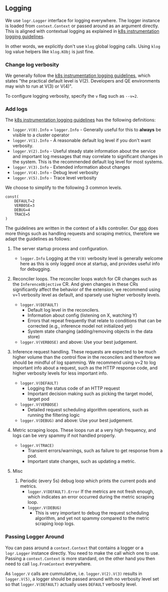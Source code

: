 <!-- Dev guide -->

## Logging

We use `logr.Logger` interface for logging everywhere.
The logger instance is loaded from `context.Context` or passed around as an argument directly.
This is aligned with contextual logging as explained in [k8s instrumentation logging guidelines](https://github.com/kubernetes/community/blob/master/contributors/devel/sig-instrumentation/logging.md).

In other words, we explicitly don't use `klog` global logging calls.
Using `klog` log value helpers like `klog.KObj` is just fine.

### Change log verbosity

We generally follow the [k8s instrumentation logging guidelines](https://github.com/kubernetes/community/blob/master/contributors/devel/sig-instrumentation/logging.md), which states "the practical default level is V(2). Developers and QE environments may wish to run at V(3) or V(4)".

To configure logging verbosity, specify the `v` flag such as `--v=2`.

### Add logs

The [k8s instrumentation logging guidelines](https://github.com/kubernetes/community/blob/master/contributors/devel/sig-instrumentation/logging.md) has the following definitions:

- `logger.V(0).Info` = `logger.Info` - Generally useful for this to **always** be visible to a cluster operator
- `logger.V(1).Info` - A reasonable default log level if you don't want verbosity.
- `logger.V(2).Info` - Useful steady state information about the service and important log messages that may correlate to significant changes in the system. This is the recommended default log level for most systems.
- `logger.V(3).Info` - Extended information about changes
- `logger.V(4).Info` - Debug level verbosity
- `logger.V(5).Info` - Trace level verbosity

We choose to simplify to the following 3 common levels.

```
const(
    DEFAULT=2
    VERBOSE=3
    DEBUG=4
    TRACE=5
)
```

The guidelines are written in the context of a k8s controller. Our [epp](../pkg/epp/) does more things such as handling requests and scraping metrics, therefore we adapt the guidelines as follows:

1. The server startup process and configuration.

   - `logger.Info` Logging at the `V(0)` verbosity level is generally welcome here as this is only logged once at startup, and provides useful info for debugging.

2. Reconciler loops. The reconciler loops watch for CR changes such as the `InferenceObjective` CR. And given changes in these CRs significantly affect the behavior of the extension, we recommend using v=1 verbosity level as default, and sparsely use higher verbosity levels.

   - `logger.V(DEFAULT)`
     - Default log level in the reconcilers.
     - Information about config (listening on X, watching Y)
     - Errors that repeat frequently that relate to conditions that can be corrected (e.g., inference model not initialized yet)
     - System state changing (adding/removing objects in the data store)
   - `logger.V(VERBOSE)` and above: Use your best judgement.

3. Inference request handling. These requests are expected to be much higher volume than the control flow in the reconcilers and therefore we should be mindful of log spamming. We recommend using v=2 to log important info about a request, such as the HTTP response code, and higher verbosity levels for less important info.

   - `logger.V(DEFAULT)`
     - Logging the status code of an HTTP request
     - Important decision making such as picking the target model, target pod
   - `logger.V(VERBOSE)`
     - Detailed request scheduling algorithm operations, such as running the filtering logic
   - `logger.V(DEBUG)` and above: Use your best judgement.

4. Metric scraping loops. These loops run at a very high frequency, and logs can be very spammy if not handled properly.

   - `logger.V(TRACE)`
     - Transient errors/warnings, such as failure to get response from a pod.
     - Important state changes, such as updating a metric.

5. Misc
   1. Periodic (every 5s) debug loop which prints the current pods and metrics.
      - `logger.V(DEFAULT).Error` If the metrics are not fresh enough, which indicates an error occurred during the metric scraping loop.
      - `logger.V(DEBUG)`
        - This is very important to debug the request scheduling algorithm, and yet not spammy compared to the metric scraping loop logs.

### Passing Logger Around

You can pass around a `context.Context` that contains a logger or a `logr.Logger` instance directly.
You need to make the call which one to use. Passing a `context.Context` is more standard,
on the other hand you then need to call `log.FromContext` everywhere.

As `logger.V` calls are cummulative, i.e. `logger.V(2).V(3)` results in `logger.V(5)`,
a logger should be passed around with no verbosity level set so that `logger.V(DEFAULT)`
actually uses `DEFAULT` verbosity level.
